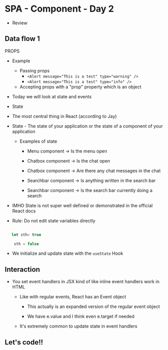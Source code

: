 
# SPA - Component - Day 2



- Review
## Data flow 1


 PROPS
  - Example
    - Passing props
      - `<Alert message="This is a test" type="warning" />`
      - `<Alert message="This is a test" type="info" />`
    - Accepting props with a "prop" property which is an object


- Today we will look at state and events


- State

- The most central thing in React (according to Jay)
- State - The state of your application or the state of a component of your application


  - Examples of state

      - Menu component -> Is the menu open

    - Chatbox component -> Is the chat open
    - Chatbox component -> Are there any chat messages in the chat

    - Searchbar component -> Is anything written in the search bar

    - Searchbar component -> Is the search bar currently doing a search


- IMHO State is not super well defined or demonstrated in the official React docs


- Rule: Do not edit state variables directly
```js
   
   let sth= true

    sth = false


```


- We initialize and update state with the `useState` Hook



## Interaction


- You set event handlers in JSX kind of like inline event handlers work in HTML

  - Like with regular events, React has an Event object

    - This actually is an expanded version of the regular event object

    - We have e.value and I think even e.target if needed

  - It's extremely common to update state in event handlers



## Let's code!!

